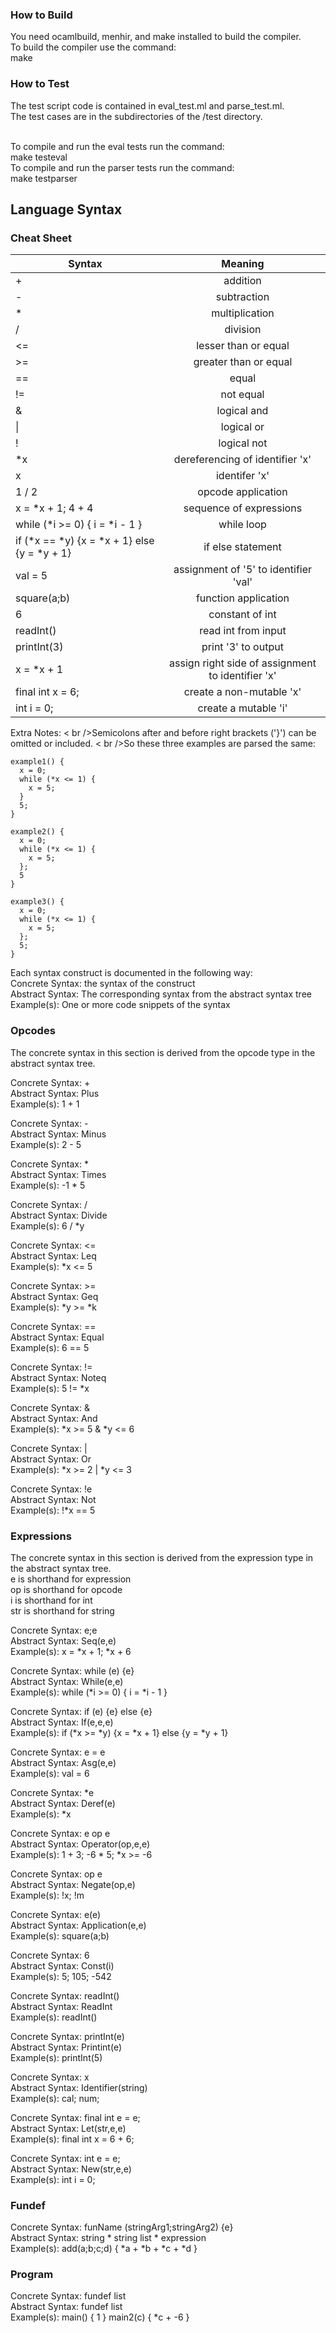 ### How to Build
You need ocamlbuild, menhir, and make installed to build the compiler.
<br />To build the compiler use the command:
<br />make

### How to Test
The test script code is contained in eval_test.ml and parse_test.ml.
<br />The test cases are in the subdirectories of the /test directory.

<br />To compile and run the eval tests run the command:
<br />make testeval
<br />To compile and run the parser tests run the command:
<br />make testparser

## Language Syntax

### Cheat Sheet
| Syntax      | Meaning    |
| ------------|:-------------:|
| + | addition|
| - | subtraction|
| * | multiplication|
| / | division |
| <=| lesser than or equal|
| >=| greater than or equal|
| ==| equal|
| !=| not equal|
| &| logical and|
| &#124; | logical or|
| ! | logical not |
| \*x | dereferencing of identifier 'x' |
| x  | identifer 'x' |
| 1 / 2 | opcode application |
| x = \*x + 1; 4 + 4 | sequence of expressions |
| while (\*i >= 0) { i = \*i - 1 } | while loop |
| if (\*x == \*y) {x = \*x + 1} else {y = \*y + 1} | if else statement |
| val = 5 | assignment of '5' to identifier 'val' |
| square(a;b) | function application |
| 6 | constant of int |
| readInt() | read int from input |
| printInt(3) | print '3' to output |
| x = \*x + 1 | assign right side of assignment to identifier 'x' |
| final int x = 6; | create a non-mutable 'x' |
| int i = 0; | create a mutable 'i' |


Extra Notes:
< br />Semicolons after and before right brackets ('}') can be omitted or included.
< br />So these three examples are parsed the same:
```
example1() {
  x = 0;
  while (*x <= 1) {
    x = 5;
  }
  5;
}

example2() {
  x = 0;
  while (*x <= 1) {
    x = 5;
  };
  5
}

example3() {
  x = 0;
  while (*x <= 1) {
    x = 5;
  };
  5;
}
```
Each syntax construct is documented in the following way:
<br />Concrete Syntax: the syntax of the construct
<br />Abstract Syntax: The corresponding syntax from the abstract syntax tree
<br />Example(s): One or more code snippets of the syntax

### Opcodes
The concrete syntax in this section is derived from the opcode type in the abstract syntax tree.

Concrete Syntax: +
<br /> Abstract Syntax: Plus
<br /> Example(s): 1 + 1

Concrete Syntax: -
<br /> Abstract Syntax: Minus
<br /> Example(s): 2 - 5

Concrete Syntax: \*
<br /> Abstract Syntax: Times
<br /> Example(s): -1 \* 5

Concrete Syntax: /
<br /> Abstract Syntax: Divide
<br /> Example(s): 6 / \*y

Concrete Syntax: <=
<br /> Abstract Syntax: Leq
<br /> Example(s): \*x <= 5

Concrete Syntax: >=
<br /> Abstract Syntax: Geq
<br /> Example(s): \*y >= \*k

Concrete Syntax: ==
<br /> Abstract Syntax: Equal
<br /> Example(s): 6 == 5

Concrete Syntax: !=
<br /> Abstract Syntax: Noteq
<br /> Example(s): 5 != \*x

Concrete Syntax: &
<br /> Abstract Syntax: And
<br /> Example(s): \*x >= 5 & \*y <= 6

Concrete Syntax: |
<br /> Abstract Syntax: Or
<br /> Example(s): \*x >= 2 | \*y <= 3

Concrete Syntax: !e
<br /> Abstract Syntax: Not
<br /> Example(s): !\*x == 5

### Expressions
The concrete syntax in this section is derived from the expression type in the abstract syntax tree.
<br /> e is shorthand for expression
<br /> op is shorthand for opcode
<br /> i is shorthand for int
<br /> str is shorthand for string

Concrete Syntax: e;e
<br /> Abstract Syntax: Seq(e,e)
<br /> Example(s): x = \*x + 1; \*x + 6

Concrete Syntax: while (e) {e}
<br /> Abstract Syntax: While(e,e)
<br /> Example(s): while (\*i >= 0) { i = \*i - 1 }

Concrete Syntax: if (e) {e} else {e}
<br /> Abstract Syntax: If(e,e,e)
<br /> Example(s): if (\*x >= \*y) {x = \*x + 1} else {y = \*y + 1}

Concrete Syntax: e = e
<br /> Abstract Syntax: Asg(e,e)
<br /> Example(s): val = 6

Concrete Syntax: \*e
<br /> Abstract Syntax: Deref(e)
<br /> Example(s): \*x

Concrete Syntax: e op e
<br /> Abstract Syntax: Operator(op,e,e)
<br /> Example(s): 1 + 3; -6 \* 5; \*x >= -6

Concrete Syntax: op e
<br /> Abstract Syntax: Negate(op,e)
<br /> Example(s): !x; !m

Concrete Syntax: e(e)
<br /> Abstract Syntax: Application(e,e)
<br /> Example(s): square(a;b)

Concrete Syntax: 6
<br /> Abstract Syntax: Const(i)
<br /> Example(s): 5; 105; -542

Concrete Syntax: readInt()
<br /> Abstract Syntax: ReadInt
<br /> Example(s): readInt()

Concrete Syntax: printInt(e)
<br /> Abstract Syntax: Printint(e)
<br /> Example(s): printInt(5)

Concrete Syntax: x
<br /> Abstract Syntax: Identifier(string)
<br /> Example(s): cal; num;

Concrete Syntax: final int e = e;
<br /> Abstract Syntax: Let(str,e,e)
<br /> Example(s): final int x = 6 + 6;

Concrete Syntax: int e = e;
<br /> Abstract Syntax: New(str,e,e)
<br /> Example(s): int i = 0;

### Fundef

Concrete Syntax: funName (stringArg1;stringArg2) {e}
<br /> Abstract Syntax: string * string list * expression
<br /> Example(s): add(a;b;c;d) { \*a + \*b + \*c + \*d }

### Program
Concrete Syntax: fundef list
<br /> Abstract Syntax: fundef list
<br /> Example(s): main() { 1 } main2(c) { \*c + -6 }
